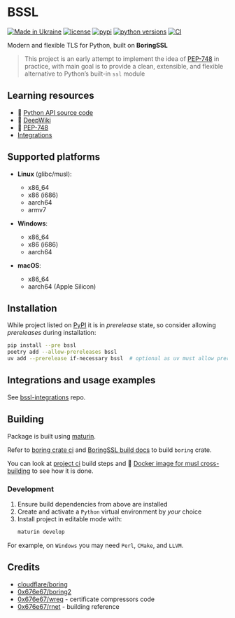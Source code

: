 # BSSL

[![Made in Ukraine](https://img.shields.io/badge/made_in-ukraine-ffd700.svg?labelColor=0057b7)](https://stand-with-ukraine.pp.ua)
[![license](https://img.shields.io/github/license/somespecialone/bssl)](https://github.com/somespecialone/bssl/blob/main/LICENSE)
[![pypi](https://img.shields.io/pypi/v/bssl)](https://pypi.org/project/bssl)
[![python versions](https://img.shields.io/pypi/pyversions/bssl)](https://pypi.org/project/bssl)
[![CI](https://github.com/somespecialone/bssl/actions/workflows/ci.yml/badge.svg)](https://github.com/somespecialone/bssl/actions/workflows/ci.yml)

Modern and flexible TLS for Python, built on **BoringSSL**

> This project is an early attempt to implement the idea of [PEP-748](https://peps.python.org/pep-0748/) in practice,
> with main goal is to provide a clean, extensible, and flexible alternative to Python’s built-in `ssl` module

## Learning resources

* 🐍 [Python API source code](./bssl)
* 📖 [DeepWiki](https://deepwiki.com/somespecialone/bssl)
* 📑 [PEP-748](https://peps.python.org/pep-0748/)
* [Integrations](https://github.com/somespecialone/bssl-integrations)

## Supported platforms

- **Linux** (glibc/musl):
    - x86_64
    - x86 (i686)
    - aarch64
    - armv7

- **Windows**:
    - x86_64
    - x86 (i686)
    - aarch64

- **macOS**:
    - x86_64
    - aarch64 (Apple Silicon)

## Installation

While project listed on [PyPI](https://pypi.org/project/bssl) it is in _prerelease_ state,
so consider allowing _prereleases_ during installation:

```sh
pip install --pre bssl
poetry add --allow-prereleases bssl
uv add --prerelease if-necessary bssl  # optional as uv must allow prereleases by default for prerelease-only packages
```

## Integrations and usage examples

See [bssl-integrations](https://github.com/somespecialone/bssl-integrations) repo.

## Building

Package is built using [maturin](https://github.com/PyO3/maturin).

Refer to [boring crate ci](https://github.com/cloudflare/boring/blob/master/.github/workflows/ci.yml) and
[BoringSSL build docs](https://github.com/google/boringssl/blob/main/BUILDING.md) to build `boring` crate.

You can look at [project ci](./.github/workflows/ci.yml) build steps and
🐋 [Docker image for musl cross-building](https://github.com/somespecialone/rust-musl-cross-gcc)
to see how it is done.

### Development

1) Ensure build dependencies from above are installed
2) Create and activate a `Python` virtual environment by _your_ choice
3) Install project in editable mode with:
   ```sh
   maturin develop
   ```

For example, on `Windows` you may need `Perl`, `CMake`, and `LLVM`.

[//]: # (TODO ubuntu build instruments example)

## Credits

* [cloudflare/boring](https://github.com/cloudflare/boring)
* [0x676e67/boring2](https://github.com/0x676e67/boring2)
* [0x676e67/wreq](https://github.com/0x676e67/wreq) - certificate compressors code
* [0x676e67/rnet](https://github.com/0x676e67/rnet) - building reference
